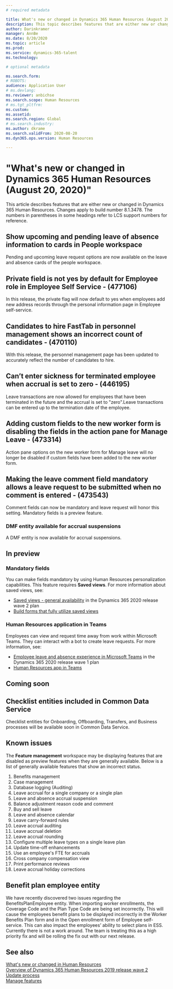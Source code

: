 ```yaml
---
# required metadata

title: What's new or changed in Dynamics 365 Human Resources (August 20, 2020)
description: This topic describes features that are either new or changed in Microsoft Dynamics 365 Human Resources.
author: Darinkramer
manager: AnnBe
ms.date: 8/20/2020
ms.topic: article
ms.prod: 
ms.service: dynamics-365-talent
ms.technology: 

# optional metadata

ms.search.form: 
# ROBOTS: 
audience: Application User
# ms.devlang: 
ms.reviewer: anbichse
ms.search.scope: Human Resources
# ms.tgt_pltfrm: 
ms.custom: 
ms.assetid: 
ms.search.region: Global
# ms.search.industry: 
ms.author: dkrame
ms.search.validFrom: 2020-08-20
ms.dyn365.ops.version: Human Resources

---
```

# "What's new or changed in Dynamics 365 Human Resources (August 20, 2020)"

This article describes features that are either new or changed in Dynamics 365 Human Resources. Changes apply to build number 8.1.3478. The numbers in parentheses in some headings refer to LCS support numbers for reference.

## Show upcoming and pending leave of absence information to cards in People workspace

Pending and upcoming leave request options are now available on the leave and absence cards of the people workspace.

## Private field is not yes by default for Employee role in Employee Self Service - (477106)

In this release, the private flag will now default to yes when employees add new address records through the personal information page in Employee self-service. 

## Candidates to hire FastTab in personnel management shows an incorrect count of candidates - (470110)

With this release, the personnel management page has been updated to accurately reflect the number of candidates to hire. 

## Can’t enter sickness for terminated employee when accrual is set to zero - (446195)

Leave transactions are now allowed for employees that have been terminated in the future and the accrual is set to "zero".Leave transactions can be entered up to the termination date of the employee. 

## Adding custom fields to the new worker form is disabling the fields in the action pane for Manage Leave - (473314)

Action pane options on the new worker form for Manage leave will no longer be disabled if custom fields have been added to the new worker form.

## Making the leave comment field mandatory allows a leave request to be submitted when no comment is entered - (473543)

Comment fields can now be mandatory and leave request will honor this setting. Mandatory fields is a preview feature.

### DMF entity available for accrual suspensions

A DMF entity is now available for accrual suspensions.

## In preview

### Mandatory fields

You can make fields mandatory by using Human Resources personalization capabilities. This feature requires **Saved views**. For more information about saved views, see:

- [Saved views - general availability](https://docs.microsoft.com/dynamics365-release-plan/2020wave2/finance-operations/finance-operations-crossapp-capabilities/saved-views--general-availability) in the Dynamics 365 2020 release wave 2 plan
- [Build forms that fully utilize saved views](https://docs.microsoft.com/dynamics365/fin-ops-core/dev-itpro/user-interface/understanding-saved-views)

### Human Resources application in Teams

Employees can view and request time away from work within Microsoft Teams. They can interact with a bot to create leave requests. For more information, see:

- [Employee leave and absence experience in Microsoft Teams](https://docs.microsoft.com/dynamics365-release-plan/2020wave1/dynamics365-human-resources/employee-leave-absence-experience-teams) in the Dynamics 365 2020 release wave 1 plan
- [Human Resources app in Teams](https://go.microsoft.com/fwlink/?linkid=2127841)

## Coming soon

## Checklist entities included in Common Data Service

Checklist entities for Onboarding, Offboarding, Transfers, and Business processes will be available soon in Common Data Service.

## Known issues

The **Feature management** workspace may be displaying features that are disabled as preview features when they are generally available. Below is a list of generally available features that show an incorrect status. 

1.	Benefits management
2.	Case management
3.	Database logging (Auditing)
4.	Leave accrual for a single company or a single plan
5.	Leave and absence accrual suspension
6.	Balance adjustment reason code and comment
7.	Buy and sell leave
8.	Leave and absence calendar
9.	Leave carry-forward rules
10.	Leave accrual auditing
11.	Leave accrual deletion
12.	Leave accrual rounding
13.	Configure multiple leave types on a single leave plan
14.	Update time-off enhancements
15.	Use an employee's FTE for accruals
16.	Cross company compensation view
17.	Print performance reviews
18.	Leave accrual holiday corrections

## Benefit plan employee entity 

We have recently discovered two issues regarding the BenefitsPlanEmployee entity. When importing worker enrollments, the Coverage Code and the Plan Type Code are being set incorrectly.  This will cause the employees benefit plans to be displayed incorrectly in the Worker Benefits Plan form and in the Open enrollment form of Employee self-service. This can also impact the employees’ ability to select plans in ESS.  Currently there is not a work around.  The team is treating this as a high priority fix and will be rolling the fix out with our next release.

## See also

[What's new or changed in Human Resources](hr-admin-whats-new.md)</br>
[Overview of Dynamics 365 Human Resources 2019 release wave 2](https://docs.microsoft.com/dynamics365-release-plan/2019wave2/dynamics365-human-resources/)</br>
[Update process](hr-admin-setup-update-process.md)</br>
[Manage features](hr-admin-manage-features.md)
